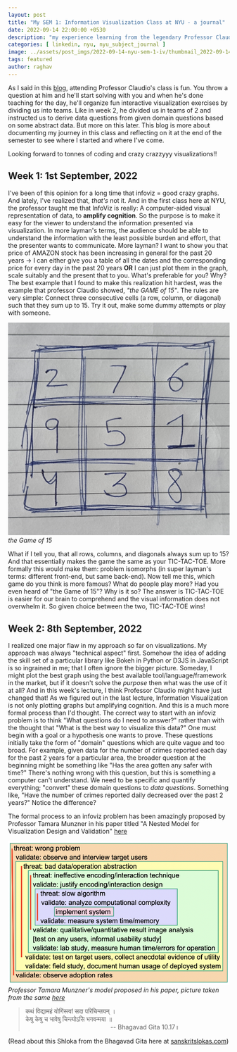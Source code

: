 ```yaml
---
layout: post
title: "My SEM 1: Information Visualization Class at NYU - a journal"
date: 2022-09-14 22:00:00 +0530
description: "my experience learning from the legendary Professor Claudio Silva and creating graphs."
categories: [ linkedin, nyu, nyu_subject_journal ]
image: ../assets/post_imgs/2022-09-14-nyu-sem-1-iv/thumbnail_2022-09-14-nyu-sem-1-iv.jpg
tags: featured
author: raghav
---
```


[game_15]: ../assets/post_imgs/2022-09-14-nyu-sem-1-iv/gameof15.jpg
[munzner_model]: ../assets/post_imgs/2022-09-14-nyu-sem-1-iv/munzners_model.png

As I said in this [blog](https://raghavsikaria.github.io/li-nyu-w1-m1/), attending Professor Claudio's class is fun. You throw a question at him and he'll start solving with you and when he's done teaching for the day, he'll organize fun interactive visualization exercises by dividing us into teams. Like in week 2, he divided us in teams of 2 and instructed us to derive data questions from given domain questions based on some abstract data. But more on this later. This blog is more about documenting my journey in this class and reflecting on it at the end of the semester to see where I started and where I've come.

Looking forward to tonnes of coding and crazy crazzyyy visualizations!!

## Week 1: 1st September, 2022

I've been of this opinion for a long time that infoviz = good crazy graphs. And lately, I've realized that, _that's_ not it. And in the first class here at NYU, the professor taught me that InfoViz is really: A computer-aided visual representation of data, to **amplify cognition**. So the purpose is to make it easy for the viewer to understand the information presented via visualization. In more layman's terms, the audience should be able to understand the information with the least possible burden and effort, that the presenter wants to communicate. More layman? I want to show you that price of AMAZON stock has been increasing in general for the past 20 years -> I can either give you a table of all the dates and the corresponding price for every day in the past 20 years **OR** I can just plot them in the graph, scale suitably and the present that to you. What's preferable for you? Why? The best example that I found to make this realization hit hardest, was the example that professor Claudio showed, _"the GAME of 15"_. 
The rules are very simple: Connect three consecutive cells (a row, column, or diagonal) such that they sum up to 15.
Try it out, make some dummy attempts or play with someone.

![Game of 15][game_15]
*the Game of 15*


What if I tell you, that all rows, columns, and diagonals always sum up to 15? And that essentially makes the game the same as your TIC-TAC-TOE. More formally this would make them: problem isomorphs (in super layman's terms: different front-end, but same back-end). Now tell me this, which game do you think is more famous? What do people play more? Had you even heard of "the Game of 15"? Why is it so? The answer is TIC-TAC-TOE is easier for our brain to comprehend and the visual information does not overwhelm it. So given choice between the two, TIC-TAC-TOE wins!



## Week 2: 8th September, 2022

I realized one major flaw in my approach so far on visualizations. My approach was always "technical aspect" first. Somehow the idea of adding the skill set of a particular library like Bokeh in Python or D3JS in JavaScript is so ingrained in me; that I often ignore the bigger picture. Someday, I might plot the best graph using the best available tool/language/framework in the market, but if it doesn't solve the _purpose_ then what was the use of it at all? And in this week's lecture, I think Professor Claudio might have just changed that!
As we figured out in the last lecture, Information Visualization is not only plotting graphs but amplifying cognition. And this is a much more formal process than I'd thought. The correct way to start with an infoviz problem is to think "What questions do I need to answer?" rather than with the thought that "What is the best way to visualize this data?" One must begin with a goal or a hypothesis one wants to prove. These questions initially take the form of "domain" questions which are quite vague and too broad. For example, given data for the number of crimes reported each day for the past 2 years for a particular area, the broader question at the beginning might be something like "Has the area gotten any safer with time?" There's nothing wrong with this question, but this is something a computer can't understand. We need to be specific and quantify everything; "convert" these domain questions to _data questions_. Something like, "Have the number of crimes reported daily decreased over the past 2 years?" Notice the difference?

The formal process to an infoviz problem has been amazingly proposed by Professor Tamara Munzner in his paper titled "A Nested Model for Visualization Design and Validation" [here](https://cs.ubc.ca/labs/imager/tr/2009/NestedModel/NestedModel.pdf)

![Professor Tamara Munzner's model][munzner_model]
*Professor Tamara Munzner's model proposed in his paper, picture taken from the same [here](cs.ubc.ca/labs/imager/tr/2009/NestedModel/NestedModel.pdf)*


> कथं विद्यामहं योगिंस्त्वां सदा परिचिन्तयन्‌ ।         
> केषु केषु च भावेषु चिन्त्योऽसि भगवन्मया ॥       
> &nbsp;&nbsp;&nbsp;&nbsp;&nbsp;&nbsp;&nbsp;&nbsp;&nbsp;&nbsp;&nbsp;&nbsp;&nbsp;&nbsp;&nbsp;&nbsp;&nbsp;&nbsp;&nbsp;&nbsp;&nbsp;&nbsp;&nbsp;&nbsp;&nbsp;&nbsp;&nbsp;&nbsp;&nbsp;&nbsp;&nbsp;&nbsp;&nbsp;&nbsp;&nbsp;&nbsp;&nbsp;&nbsp;&nbsp;&nbsp;&nbsp;&nbsp;&nbsp;&nbsp;&nbsp;&nbsp;&nbsp;&nbsp;&nbsp;-- Bhagavad Gita 10.17॥

(Read about this Shloka from the Bhagavad Gita here at [sanskritslokas.com](http://sanskritslokas.com/gita-slokas1.html))